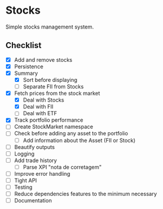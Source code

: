 # Stocks
Simple stocks management system.

## Checklist
- [x] Add and remove stocks
- [x] Persistence 
- [x] Summary
    - [X] Sort before displaying
    - [ ] Separate FII from Stocks
- [X] Fetch prices from the stock market
    - [X] Deal with Stocks
    - [X] Deal with FII
    - [ ] Deal with ETF
- [X] Track portfolio performance
- [ ] Create StockMarket namespace
- [ ] Check before adding any asset to the portfolio
    - [ ] Add information about the Asset (FII or Stock)
- [ ] Beautify outputs
- [ ] Logging
- [ ] Add trade history
    - [ ] Parse XPI "nota de corretagem"
- [ ] Improve error handling
- [ ] Tight API
- [ ] Testing
- [ ] Reduce dependencies features to the minimum necessary
- [ ] Documentation